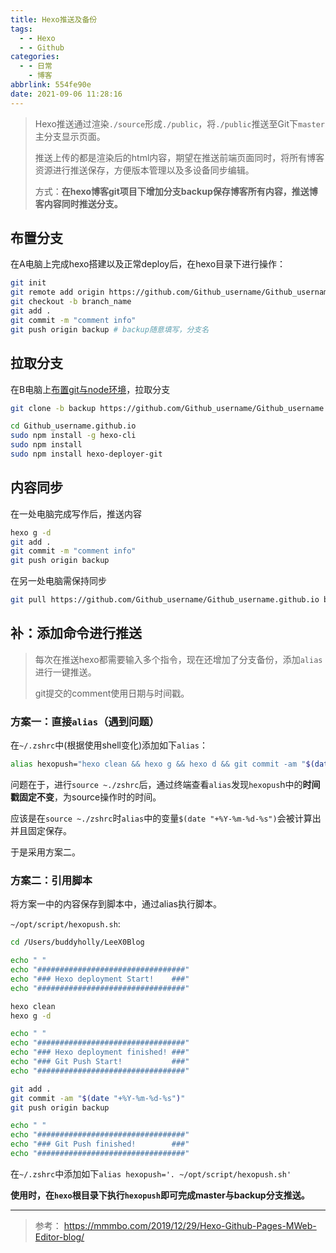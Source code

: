 ```yaml
---
title: Hexo推送及备份
tags:
  - - Hexo
  - - Github
categories:
  - - 日常
    - 博客
abbrlink: 554fe90e
date: 2021-09-06 11:28:16
---
```

> Hexo推送通过渲染`./source`形成`./public`，将`./public`推送至Git下`master`主分支显示页面。
>
> 推送上传的都是渲染后的html内容，期望在推送前端页面同时，将所有博客资源进行推送保存，方便版本管理以及多设备同步编辑。
>
> 方式：**在hexo博客git项目下增加分支backup保存博客所有内容，推送博客内容同时推送分支。**

## 布置分支

在A电脑上完成hexo搭建以及正常deploy后，在hexo目录下进行操作：

```bash
git init
git remote add origin https://github.com/Github_username/Github_username.github.io.git
git checkout -b branch_name
git add .
git commit -m "comment info"
git push origin backup # backup随意填写，分支名
```

## 拉取分支

在B电脑上[布置git与node环境](https://leex0.top/posts/25ad3a99/)，拉取分支

```bash
git clone -b backup https://github.com/Github_username/Github_username.github.io.git

cd Github_username.github.io  
sudo npm install -g hexo-cli
sudo npm install
sudo npm install hexo-deployer-git
```

## 内容同步

在一处电脑完成写作后，推送内容

```bash
hexo g -d
git add .
git commit -m "comment info"
git push origin backup
```

在另一处电脑需保持同步

```bash
git pull https://github.com/Github_username/Github_username.github.io backup
```

## 补：添加命令进行推送

> 每次在推送hexo都需要输入多个指令，现在还增加了分支备份，添加`alias`进行一键推送。
>
> git提交的comment使用日期与时间戳。

### 方案一：直接`alias`（遇到问题）

在`~/.zshrc`中(根据使用shell变化)添加如下`alias`：

```bash
alias hexopush="hexo clean && hexo g && hexo d && git commit -am "$(date "+%Y-%m-%d-%s")" && git push origin backup"
```

问题在于，进行`source ~./zshrc`后，通过终端查看`alias`发现`hexopus`h中的**时间戳固定不变**，为source操作时的时间。

应该是在`source ~./zshrc`时`alias`中的变量`$(date "+%Y-%m-%d-%s")`会被计算出并且固定保存。

于是采用方案二。

### 方案二：引用脚本

将方案一中的内容保存到脚本中，通过alias执行脚本。

`~/opt/script/hexopush.sh`:

```bash
cd /Users/buddyholly/LeeX0Blog

echo " "
echo "#################################"
echo "### Hexo deployment Start!    ###"
echo "#################################"

hexo clean
hexo g -d

echo " "
echo "#################################"
echo "### Hexo deployment finished! ###"
echo "### Git Push Start!           ###"
echo "#################################"

git add .
git commit -am "$(date "+%Y-%m-%d-%s")"
git push origin backup

echo " "
echo "#################################"
echo "### Git Push finished!        ###"
echo "#################################"
```

在`~/.zshrc`中添加如下`alias hexopush='. ~/opt/script/hexopush.sh'`

**使用时，在`hexo`根目录下执行`hexopush`即可完成master与backup分支推送。**


---
> 参考：
> https://mmmbo.com/2019/12/29/Hexo-Github-Pages-MWeb-Editor-blog/